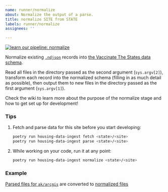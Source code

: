 ```yaml
---
name: runner/normalize
about: Normalize the output of a parse.
title: normalize SITE from STATE
labels: runner/normalize
assignees: ''

---
```


[![learn our pipeline: normalize](https://img.shields.io/static/v1?label=learn%20our%20pipeline&message=normalize&style=social)](https://github.com/rit-hc-website/data-ingest/wiki/Runner-pipeline-stages#normalize)

Normalize existing [`.ndjson`](http://ndjson.org/) records into [the Vaccinate The States data schema](https://github.com/rit-hc-website/data-ingest/wiki/Normalized-Location-Schema).

Read all files in the directory passed as the second argument (`sys.argv[2]`), transform each record into the normalized schema (filling in as much detail as possible), then output them to new files in the directory passed as the first argument (`sys.argv[1]`).

Check the wiki to learn more about the purpose of the normalize stage and how to get set up for development!

### Tips

1. Fetch and parse data for this site before you start developing:
    ```sh
    poetry run housing-data-ingest fetch <state>/<site>
    poetry run housing-data-ingest parse <state>/<site>
    ```

1. While working on your code, run it at any point:
    ```sh
    poetry run housing-data-ingest normalize <state>/<site>
    ```

### Example
[Parsed files for `ak/arcgis`](https://github.com/rit-hc-website/data-ingest-results/tree/main/ak/arcgis/parsed) are converted to [normalized files](https://github.com/rit-hc-website/data-ingest-results/tree/main/ak/arcgis/normalized)
